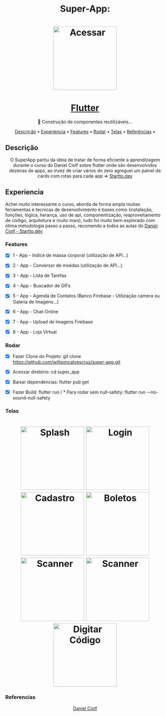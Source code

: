 <h1 align="center">Super-App: </h1>
<h1 align="center">
  <img alt="Acessar" title="#Acessar" src="./assets/images/logofull.png" width="200"/></h1>

<h1 align="center">
    <a href="https://pub.dev/"> Flutter</a></h1>
	<p align="center">🚀 Construção de componentes reutilizáveis...</p>
<div>	

<p align="center">
</h4>
 <a href="#Descrição">Descrição</a> •
 <a href="#Experiencia">Experiencia</a> •
 <a href="#Features">Features</a> •
 <a href="#Rodar">Rodar</a> • 
 <a href="#Telas">Telas</a> •
 <a href="#Referencias">Referências</a> •  
</p>

## Descrição
<p align="center">O SuperApp partiu da ideia de tratar de forma eficiente a aprendizagem durante o curso do Daniel Ciolf sobre flutter onde são desenvolvidos dezenas de apps, ao invez de criar vários do zero agreguei um painel de cards com rotas para cada app  =>
<a href="https://www.startto.dev/">Startto.dev</a>
 </p>

## Experiencia
Achei muito interessante o curso, aborda de forma ampla muitas ferramentas  e tecnicas de desenvolvimento e bases como (instalação, funções, lógica, herança, uso de api, componentização, reaproveitamento de código, arquitetura e muito mais), tudo foi muito bem explorado com ótima metodologia passo a passo, recomendo a todos as aulas do <a href="https://www.startto.dev/">Daniel Ciolf - Startto.dev</a>
### Features
- [x] 1 - App - Indice de massa corporal (utilização de API...)
- [x] 2 - App - Conversor de moédas (utilização de API...)
- [x] 3 - App - Lista de Tarefas
- [x] 4 - App - Buscador de GIFs
- [x] 5 - App - Agenda de Contatos (Banco Firebase - Utilização camera ou Galeria de Imagens...)
- [x] 6 - App - Chat-Online
- [x] 7 - App - Upload de Imagens Firebase
- [x] 8 - App - Loja Virtual


### Rodar
- [x] Fazer Clone do Projeto: git clone https://github.com/willgoncalvescruz/super-app.git
- [x] Acessar diretório: cd super_app
- [x] Baixar dependencias: flutter pub get
- [x] Fazer Build: flutter run / * Para rodar sem null-safety: flutter run --no-sound-null-safety


### Telas
<h1 align="center">
  <img alt="Splash" title="#Acessar" src="./assets/images/splash.png" width="200"/>
  <img alt="Login" title="#Login" src="./assets/images/login.png" width="200"/>
  <img alt="Cadastro" title="#Cadastro" src="./assets/images/googlesignin.png" width="200"/>
  <img alt="Boletos" title="#Produtos" src="./assets/images/meusboletos.png" width="200"/>
  <img alt="Scanner" title="#Adcionar" src="./assets/images/scanner.png" width="200"/>
  <img alt="Scanner" title="#Adcionar" src="./assets/images/scannertimeout.png" width="200"/>
  <img alt="Digitar Código" title="#Carrinho" src="./assets/images/digitarcodigo1.png" width="200"/>
</h1>

### Referencias
   <p align="center">
      <a href="https://startto.dev">Daniel Ciolf</a>
   </p>